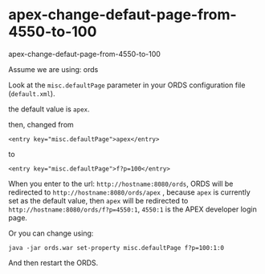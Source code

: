 # apex-change-defaut-page-from-4550-to-100
apex-change-defaut-page-from-4550-to-100

Assume we are using: ords

Look at the ```misc.defaultPage``` parameter in your ORDS configuration file (```default.xml```). 

the default value is ```apex```.

then, changed from

```<entry key="misc.defaultPage">apex</entry>```

to 

```<entry key="misc.defaultPage">f?p=100</entry>```
 
When you enter to the url: ```http://hostname:8080/ords```, ORDS will be redirected to ```http://hostname:8080/ords/apex``` , because ```apex``` is currently set as the default value, then ```apex``` will be redirected to ```http://hostname:8080/ords/f?p=4550:1```, ```4550:1``` is the APEX developer login page.

Or you can change using:

```java -jar ords.war set-property misc.defaultPage f?p=100:1:0```

And then restart the ORDS.


